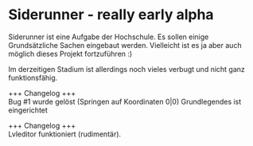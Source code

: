 # Siderunner - really early alpha
Siderunner ist eine Aufgabe der Hochschule. Es sollen einige Grundsätzliche Sachen eingebaut werden. Vielleicht ist es ja aber auch möglich dieses Projekt fortzuführen :) 

Im derzeitigen Stadium ist allerdings noch vieles verbugt und nicht ganz funktionsfähig. 


+++ Changelog +++  
Bug #1 wurde gelöst (Springen auf Koordinaten 0|0)
Grundlegendes ist eingerichtet

+++ Changelog +++  
Lvleditor funktioniert (rudimentär).

